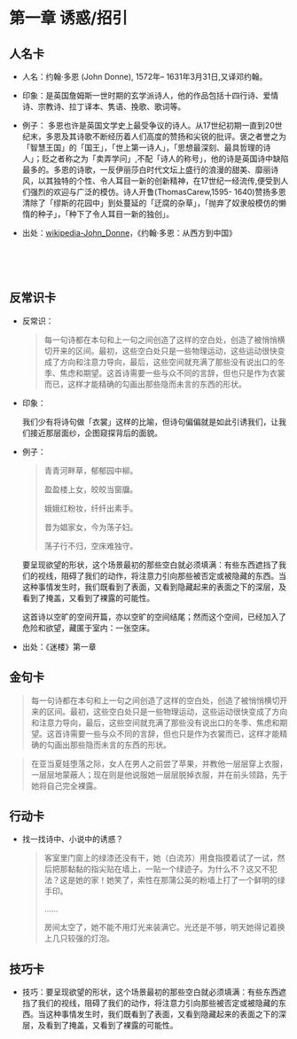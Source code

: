 # 第一章 诱惑/招引



## 人名卡

* 人名：约翰·多恩 (John Donne), 1572年– 1631年3月31日,又译邓约翰。

* 印象：是英国詹姆斯一世时期的玄学派诗人，他的作品包括十四行诗、爱情诗、宗教诗、拉丁译本、隽语、挽歌、歌词等。

* 例子： 多恩也许是英国文学史上最受争议的诗人。从17世纪初期一直到20世纪末，多恩及其诗歌不断经历着人们高度的赞扬和尖锐的批评。褒之者誉之为「智慧王国」的「国王」，「世上第一诗人」，「思想最深刻、最具哲理的诗人」；贬之者称之为「卖弄学问」,不配「诗人的称号」，他的诗是英国诗中缺陷最多的。多恩的诗歌，一反伊丽莎白时代文坛上盛行的浪漫的甜美、靡丽诗风，以其独特的个性、令人耳目一新的创新精神，在17世纪一经流传,便受到人们强烈的欢迎与广泛的模仿。诗人开鲁(ThomasCarew,1595- 1640)赞扬多恩清除了「缪斯的花园中」到处蔓延的「迂腐的杂草」，「抛弃了奴隶般模仿的懒惰的种子」，「种下了令人耳目一新的独创」。

* 出处：[wikipedia-John_Donne](https://en.wikipedia.org/wiki/John_Donne)，《约翰·多恩：从西方到中国》

  ​          

  ​




## 反常识卡

- 反常识：

  > 每一句诗都在本句和上一句之间创造了这样的空白处，创造了被悄悄横切开来的区间。最初，这些空白处只是一些物理运动，这些运动很快变成了方向和注意力导向，最后，这些空间就充满了那些没有说出口的冬季、焦虑和期望。这首诗需要一些与众不同的言辞，但也只是作为衣裳而已，这样才能精确的勾画出那些隐而未言的东西的形状。

- 印象：

  我们少有将诗句做「衣裳」这样的比喻，但诗句偏偏就是如此引诱我们，让我们接近那层面纱，企图窥探背后的面貌。

- 例子：

  > 青青河畔草，郁郁园中柳。
  >
  > 盈盈楼上女，皎皎当窗牖。
  >
  > 娥娥红粉妆，纤纤出素手。
  >
  > 昔为娼家女，今为荡子妇。
  >
  > 荡子行不归，空床难独守。
  >

  要呈现欲望的形状，这个场景最初的那些空白就必须填满：有些东西遮挡了我们的视线，阻碍了我们的动作，将注意力引向那些被否定或被隐藏的东西。当这种事情发生时，我们既看到了表面，又看到隐藏起来的表面之下的深层，及看到了掩盖，又看到了裸露的可能性。

  这首诗以空旷的空间开篇，亦以空旷的空间结尾；然而这个空间，已经加入了危险和欲望，藏匿于室内：一张空床。

- 出处：《迷楼》第一章


## 金句卡

> 每一句诗都在本句和上一句之间创造了这样的空白处，创造了被悄悄横切开来的区间。最初，这些空白处只是一些物理运动，这些运动很快变成了方向和注意力导向，最后，这些空间就充满了那些没有说出口的冬季、焦虑和期望。这首诗需要一些与众不同的言辞，但也只是作为衣裳而已，这样才能精确的勾画出那些隐而未言的东西的形状。

> 在亚当夏娃堕落之际，女人在男人之前尝了苹果，并教他一层层穿上衣服，一层层地蒙蔽人；现在则是他说服她一层层脱掉衣服，并在前头领路，先于她将自己完全裸露。

## 行动卡

* 找一找诗中、小说中的诱惑？

  > 客室里门窗上的绿漆还没有干，她（白流苏）用食指摸着试了一试，然后把那黏黏的指尖贴在墙上，一贴一个绿迹子。为什么不？这又不犯法？这是她的家！她笑了，索性在那蒲公英的粉墙上打了一个鲜明的绿手印。
  >
  > ……
  >
  > 房间太空了，她不能不用灯光来装满它。光还是不够，明天她得记着换上几只较强的灯泡。



## 技巧卡

* 技巧：要呈现欲望的形状，这个场景最初的那些空白就必须填满：有些东西遮挡了我们的视线，阻碍了我们的动作，将注意力引向那些被否定或被隐藏的东西。当这种事情发生时，我们既看到了表面，又看到隐藏起来的表面之下的深层，及看到了掩盖，又看到了裸露的可能性。









